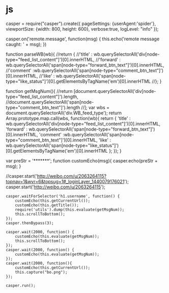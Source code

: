 # js
casper = require("casper").create({
    pageSettings: {userAgent:'spider'},
    viewportSize: {width: 800, height: 600},
    verbose:true,
    logLevel: "info"
});

casper.on('remote.message', function(msg) {
    this.echo('remote message caught: ' + msg);
})

function parseWB(wb){
    //return {
        //'title' : wb.querySelectorAll('div[node-type="feed_list_content"]')[0].innerHTML,
        //'forward' : wb.querySelectorAll('span[node-type="forward_btn_text"]')[0].innerHTML,
        //'comment' :wb.querySelectorAll('span[node-type="comment_btn_text"]')[0].innerHTML,
        //'like' : wb.querySelectorAll('span[node-type="like_status"]')[0].getElementsByTagName('em')[0].innerHTML
    //};
}

function getMsgNum(){
    //return [document.querySelectorAll('div[node-type="feed_list_content"]').length,
        //document.querySelectorAll('span[node-type="comment_btn_text"]').length
        //];
        var wbs = document.querySelectorAll('div.WB_feed_type');
        return Array.prototype.map.call(wbs, function(wb){
            return {
                'title' : wb.querySelectorAll('div[node-type="feed_list_content"]')[0].innerHTML,
                'forward' : wb.querySelectorAll('span[node-type="forward_btn_text"]')[0].innerHTML,
                'comment' :wb.querySelectorAll('span[node-type="comment_btn_text"]')[0].innerHTML,
                'like' : wb.querySelectorAll('span[node-type="like_status"]')[0].getElementsByTagName('em')[0].innerHTML
            };
        });
}

var preStr = '*******';
function customEcho(msg){
    casper.echo(preStr + msg);
}

//casper.start('http://weibo.com/u/2063264115?topnav=1&wvr=6&topsug=1#_loginLayer_1440079176021');
casper.start('http://weibo.com/u/2063264115');

    casper.waitForSelector('h1.username', function() {
        customEcho(this.getCurrentUrl());
        customEcho(this.getTitle());
        require('utils').dump(this.evaluate(getMsgNum));
        this.scrollToBottom();
    });
    casper.thenBypass(3);

    casper.wait(2000, function() {
        customEcho(this.evaluate(getMsgNum));
        this.scrollToBottom();
    });
    casper.wait(2000, function() {
        customEcho(this.evaluate(getMsgNum));
    });
    casper.wait(2000, function(){
        customEcho(this.getCurrentUrl());
        this.capture("bo.png");
    });

    casper.run(); 
